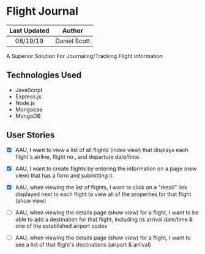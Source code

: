# Flight Journal

| Last Updated | Author |
|:-------:|:--------:|
| 08/19/19| Daniel Scott


A Superior Solution For Journaling/Tracking Flight information


## Technologies Used

- JavaScript
- Express.js
- Node.js
- Mongoose
- MongoDB


## User Stories

- [X] AAU, I want to view a list of all flights (index view) that displays each flight's airline, flight no., and departure date/time.

- [X] AAU, I want to create flights by entering the information on a page (new view) that has a form and submitting it.


- [X] AAU, when viewing the list of flights, I want to click on a "detail" link displayed next to each flight to view all of the properties for that flight (show view)


- [ ] AAU, when viewing the details page (show view) for a flight, I want to be able to add a destination for that flight, including its arrival date/time & one of the established airport codes


- [ ] AAU, when viewing the details page (show view) for a flight, I want to see a list of that flight's destinations (airport & arrival)


